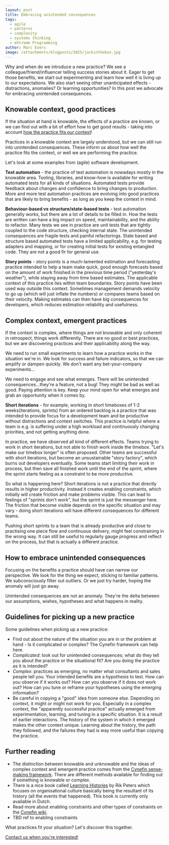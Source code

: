 ```yaml
---
layout: post
title: Embracing unintended consequences
tags:
  - agile
  - patterns
  - complexity
  - systems thinking
  - eXtreme Programming
author: Marc Evers
image: /attachments/blogposts/2025/jackinthebox.jpg
---
```


Why and when do we introduce a new practice? We see a colleague/friend/influencer telling success stories about it. Eager to get those benefits, we start out experimenting and learn how well it is living up to our expectations. We also start seeing other unanticipated effects - distractions, anomalies? Or learning opportunities? In this post we advocate for embracing unintended consequences.

## Knowable context, good practices

If the situation at hand is knowable, the effects of a practice are known, or we can find out with a bit of effort how to get good results - taking into account [how the practice fits our context](/2025/10/06/practices-are-patterns)!

Practices in a knowable context are largely understood, but we can still run into unintended consequences. These inform us about how well the practice fits the context, or well we are performing the practice.

Let's look at some examples from (agile) software development. 

**Test automation** - the practice of test automation is nowadays mostly in the knowable area. Tooling, libraries, and know-how is available for writing automated tests for all kinds of situations. Automated tests provide feedback about changes and confidence to bring changes to production. More and more test automation practices are evolving into good practices that are likely to bring  benefits - as long as you keep the context in mind.

**Behaviour-based vs structure/state-based tests** - test automation generally works, but there are a lot of details to be filled in. How the tests are written can have a big impact on speed, maintainability, and the ability to refactor. Many tests we see in practice are unit tests that are tightly coupled to the code structure, checking internal state. The unintended consequences are fragile tests and painful refactorings. State based and structure based automated tests have a limited applicability, e.g. for testing adapters and mapping, or for creating initial tests for existing entangled code. They are not a good fir for general use.

**Story points** - story points is a much-lamented estimation and forecasting practice intended to help a team make quick, good enough forecasts based on the amount of work finished in the previous time period ("yesterday's weather"), while staying away from time based estimates. The applicable context of this practice lies within team boundaries. Story points have been used way outside this context. Sometimes management demands velocity to go up (which will just inflate the numbers) or compares teams based on their velocity. Making estimates can then have big consequences for developers, which reduces estimation reliability and usefulness.

## Complex context, emergent practices

If the context is complex, where things are not knowable and only coherent in retrospect, things work differently. There are no good or best practices, but we are discovering practices and their applicability along the way.

We need to run small experiments to learn how a practice works in the situation we're in. We look for success and failure indicators, so that we can amplify or dampen quickly. We don't want any bet-your-company experiments...

We need to engage and see what emerges. There will be unintended consequences...they're a feature, not a bug! They might be bad as well as good. Paying attention is key. Keep your mind open for what emerges and grab an opportunity when it comes by.

**Short iterations** - for example, working in short timeboxes of 1-2 weeks(iterations, sprints) from an ordered backlog is a practice that was intended to provide focus for a development team and be productive without distractions and context switches. This practice is helpful where a team is e.g. is suffering under a high workload and continuously changing priorities, and not getting anything done.

In practice, we have observed all kind of different effects. Teams trying to work in short iterations, but not able to finish work inside the timebox. "Let's make our timebox longer" is often proposed. Other teams are successful with short iterations, but become an unsustainable "story factory", which burns out developers eventually. Some teams start limiting their work in process, but then save all finished work until the end of the sprint, where the sprint starts feeling as a constraint to be more productive.

So what is happening here? Short iterations is not a practice that directly results in higher productivity. Instead it creates enabling constraints, which initially will create friction and make problems visible. This can lead to feelings of "sprints don't work", but the sprint is just the messenger here. The friction that become visible depends on the specific situation and may vary - doing short iterations will have different consequences for different teams.

Pushing short sprints to a team that is already productive and close to practising one piece flow and continuous delivery, might feel constraining in the wrong way. It can still be useful to regularly gauge progress and reflect on the process, but that is actually a different practice.

## How to embrace unintended consequences

Focusing on the benefits a practice should have can narrow our perspective. We look for the thing we expect, sticking to familiar patterns. We subconsciously filter out outliers. Or we just try harder, hoping the anomaly will just go away. 

Unintended consequences are not an anomaly. They're the delta between our assumptions, wishes, hypotheses and what happens in reality.

## Guidelines for picking up a new practice 

Some guidelines when picking up a new practice:

- Find out about the nature of the situation you are in or the problem at hand - Is it complicated or complex? The Cynefin framework can help here.
- *Complicated*: look out for unintended consequences; what do they tell you about the practice or the situational fit? Are you doing the practice as it is intended?
- *Complex*: practices as emerging, no matter what consultants and sales people tell you. Your intended benefits are a hypothesis to test. How can you observe if it works out? How can you observe if it does not work out? How can you tune or reframe your hypotheses using the emerging information?
- Be careful in copying a "good" idea from someone else. Depending on context, it might or might not work for you. Especially in a complex context, the "apparently successful practice" actually emerged from experimentation, learning, and tuning in a specific situation. It is a result of earlier interactions. The history of the system in which it emerged makes the other context unique. Learning about the history, the path they followed, and the failures they had is way more useful than copying the practice.

## Further reading

- The distinction between knowable and unknowable and the ideas of complex context and emergent practice comes from the [Cynefin sense-making framework](https://cynefin.io/wiki/Cynefin). There are different methods available for finding out if something is knowable or complex.
- There is a nice book called [Learning Histories](https://www.learninghistories.nl/post/nieuw-boek-learning-histories-vat-krijgen-op-je-organisatiecultuur) by Rik Peters which focuses on organisational culture basically being the resultant of its history (all the events that happened). This book is currently only available in Dutch.
- Read more about enabling constraints and other types of constraints on the [Cynefin wiki](https://cynefin.io/wiki/Constraints).
- TBD ref to enabling constraints


<aside>
  <p>
What practices fit your situation? Let's discover this together.
  </p>
  <p><div>
    <a href="/contact">Contact us when you're interested!</a>
  </div></p>
</aside>
